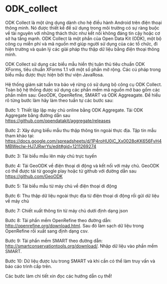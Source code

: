 # ODK_collect
ODK Collect là một ứng dụng dành cho hệ điều hành Android trên điện thoại thông minh. Nó được thiết kế để sử dụng trong môi trường có sự ràng buộc về tài nguyên với những thách thức như kết nối không đáng tin cậy hoặc cơ sở hạ tầng mạnh. 
ODK Collect là một phần của Open Data Kit (ODK), một bộ công cụ miễn phí và mã nguồn mở giúp người sử dụng của các tổ chức, đi hiện trường và quản lý các giải pháp thu thập dữ liệu bằng điện thoại thông minh. 

ODK Collect sử dụng các biểu mẫu hiển thị tuân thủ tiêu chuẩn ODK XForms, tiêu chuẩn XForms 1.1 với một số phần mở rộng. Các cú pháp trong biểu mẫu được thực hiện bởi thư viện JavaRosa.

Hệ thống giám sát tuần tra bảo vệ rừng có sử dụng bộ công cụ ODK Collect. Toàn bộ hệ thống được sử dụng các phần mềm mã nguồn mở bao gồm các phần mềm sau: GeoODK, OpenRefine, SMART và ODK Aggreagate. Để hiểu rõ từng bước làm hãy làm theo tuần tự các bước sau:

Bước 1: Thiết lập lập máy chủ online bằng ODK Aggregate. Tải ODK Aggregate bằng đường dẫn sau https://github.com/opendatakit/aggregate/releases

Bước 2: Xây dựng biểu mẫu thu thập thông tin ngoài thực địa. Tập tin mẫu tham khảo tại: https://docs.google.com/spreadsheets/d/1P4roHU0iC_Xx0028oKK656FvH4MBWecIw-HJ7JRwrYs/edit#gid=1211269274

Bước 3: Tải biểu mẫu lên máy chủ trực tuyến

Bước 4: Tải GeoODK về điện thoại di động và kết nối với máy chủ. GeoODK có thể được tải từ google play hoặc từ github với đường dẫn sau https://github.com/GeoODK

Bước 5: Tải biểu mẫu từ máy chủ về điện thoại di động

Bước 6: Thu thập dữ liệu ngoài thực địa từ điện thoại di động rồi gửi dữ liệu về máy chủ

Bước 7: Chiết xuất thông tin từ máy chủ dưới định dạng json

Bước 8: Tải phần mềm OpenRefine theo đường dẫn: http://openrefine.org/download.html. Sau đó làm sạch dữ liệu trong OpenRefine rồi xuất sang định dạng csv.

Bước 9: Tải phần mềm SMART theo đường dẫn: http://smartconservationtools.org/download/. Nhập dữ liệu vào phần mềm SMART.

Bước 10: Dữ liệu được lưu trong SMART và khi cần có thể làm truy vấn và báo cáo trình cấp trên.


Các bước làm chi tiết xin đọc các hướng dẫn cụ thể!

